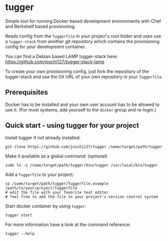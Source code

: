 tugger
======

Simple tool for running Docker based development environments with Chef and Berkshelf based provisioning.

Reads config from the `Tuggerfile` in your project's root folder and uses use a `tugger-stack` from another git
repository which contains the provisioning config for your development container.

You can find a Debian based LAMP tugger-stack here: https://github.com/joschi127/tugger-stack-lamp

To create your own provisioning config, just fork the repository of the tugger-stack and use the Git URL of your own
repository in your `Tuggerfile`.

Prerequisites
-------------

Docker has to be installed and your own user account has to be allowed to use it. (For most systems, add yourself to
the `docker` group and re-login.) 

Quick start - using tugger for your project
-------------------------------------------

Install tugger if not already installed:

    git clone https://github.com/joschi127/tugger /some/target/path/tugger

Make it available as a global command: (optional)

    sudo ln -s /some/target/path/tugger/bin/tugger /usr/local/bin/tugger

Add a `Tuggerfile` to your project:

    cp /some/target/path/tugger/Tuggerfile.example /path/to/your/project/Tuggerfile
    # edit the file with your favorite text editor
    # feel free to add the file to your project's version control system

Start docker container by using `tugger`:

    tugger start

For more information have a look at the command reference:

    tugger --help
